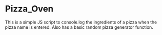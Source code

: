 # Pizza_Oven

This is a simple JS script to console.log the ingredients of a pizza when the pizza name is entered.
Also has a basic random pizza generator function. 
